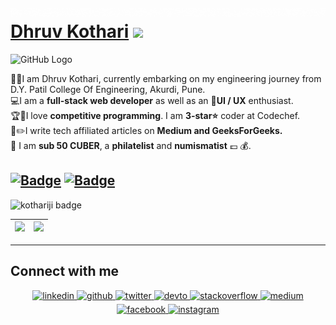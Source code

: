 # ![](https://github.com/Akash-Salvi/Akash-Salvi/blob/master/Hello(1).gif)[Dhruv Kothari](https://github.com/kothariji) <img src="https://raw.githubusercontent.com/MartinHeinz/MartinHeinz/master/wave.gif" width="30px">
![GitHub Logo](https://github.com/kothariji/kothariji/blob/master/dhruv%20github%20banner.png)

👨‍🎓I am Dhruv Kothari, currently embarking on my engineering journey from D.Y. Patil College Of Engineering, Akurdi, Pune. <br />
💻I am a **full-stack web developer** as well as an 📱**UI / UX** enthusiast.<br />
🏆🥇I love **competitive programming**. I am **3-star⭐️** coder at Codechef.<br />
📝✏️I write tech affiliated articles on **Medium and GeeksForGeeks.** <br />
🙌 I am **sub 50 CUBER**, a **philatelist** and **numismatist** 💷 💰.<br />


[![Badge](https://cp-logo.vercel.app/codechef/kothariji)](https://www.codechef.com/users/kothariji)
[![Badge](https://cp-logo.vercel.app/codeforces/kothariji)](https://codeforces.com/profile/kothariji)
---
![kothariji badge](https://github-profile-trophy.vercel.app/?username=kothariji)

|<img src="https://github-readme-stats.vercel.app/api?username=kothariji&&show_icons=true&count_private=true"/>|<img src="https://github-readme-streak-stats.herokuapp.com/?user=kothariji"/>|
|---|---|
 
 ---

## Connect with me  
<div align="center">
 <a href="https://www.linkedin.com/in/kotharidhruv/" target="_blank">
<img src=https://img.shields.io/badge/linkedin-%231E77B5.svg?&style=for-the-badge&logo=linkedin&logoColor=white alt=linkedin style="margin-bottom: 5px;" />
</a>
<a href="https://github.com/kothariji" target="_blank">
<img src=https://img.shields.io/badge/github-%2324292e.svg?&style=for-the-badge&logo=github&logoColor=white alt=github style="margin-bottom: 5px;" />
</a>
<a href="https://twitter.com/_kothariji" target="_blank">
<img src=https://img.shields.io/badge/twitter-%2300acee.svg?&style=for-the-badge&logo=twitter&logoColor=white alt=twitter style="margin-bottom: 5px;" />
</a>
<a href="https://dev.to/kothariji" target="_blank">
<img src=https://img.shields.io/badge/dev.to-%2308090A.svg?&style=for-the-badge&logo=dev.to&logoColor=white alt=devto style="margin-bottom: 5px;" />
</a>
<a href="https://stackoverflow.com/users/12383316/dhruv-kothari" target="_blank">
<img src=https://img.shields.io/badge/stackoverflow-%23F28032.svg?&style=for-the-badge&logo=stackoverflow&logoColor=white alt=stackoverflow style="margin-bottom: 5px;" />
</a>
<a href="https://medium.com/@kotharidhruv25" target="_blank">
<img src=https://img.shields.io/badge/medium-%23292929.svg?&style=for-the-badge&logo=medium&logoColor=white alt=medium style="margin-bottom: 5px;" />
</a>  
<a href="https://www.facebook.com/kotharidhruv25/" target="_blank">
<img src=https://img.shields.io/badge/facebook-%232E87FB.svg?&style=for-the-badge&logo=facebook&logoColor=white alt=facebook style="margin-bottom: 5px;" />
</a>
<a href="https://instagram.com/junior.kothari" target="_blank">
<img src=https://img.shields.io/badge/instagram-%23000000.svg?&style=for-the-badge&logo=instagram&logoColor=white alt=instagram style="margin-bottom: 5px;" />
</a>
</div>  
